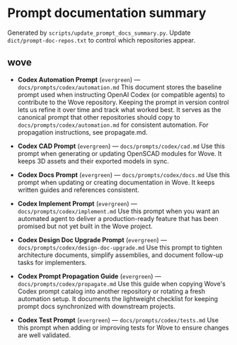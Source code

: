 # Prompt documentation summary

Generated by `scripts/update_prompt_docs_summary.py`.
Update `dict/prompt-doc-repos.txt` to control which repositories appear.

## wove

- **Codex Automation Prompt** (`evergreen`) — `docs/prompts/codex/automation.md`
  This document stores the baseline prompt used when instructing OpenAI Codex (or compatible
  agents) to contribute to the Wove repository. Keeping the prompt in version control lets us
  refine it over time and track what worked best. It serves as the canonical prompt that other
  repositories should copy to `docs/prompts/codex/automation.md` for consistent automation. For
  propagation instructions, see propagate.md.

- **Codex CAD Prompt** (`evergreen`) — `docs/prompts/codex/cad.md`
  Use this prompt when generating or updating OpenSCAD modules for Wove. It keeps 3D assets and
  their exported models in sync.

- **Codex Docs Prompt** (`evergreen`) — `docs/prompts/codex/docs.md`
  Use this prompt when updating or creating documentation in Wove. It keeps written guides and
  references consistent.

- **Codex Implement Prompt** (`evergreen`) — `docs/prompts/codex/implement.md`
  Use this prompt when you want an automated agent to deliver a production-ready feature that
  has been promised but not yet built in the Wove project.

- **Codex Design Doc Upgrade Prompt** (`evergreen`) — `docs/prompts/codex/design-doc-upgrade.md`
  Use this prompt to tighten architecture documents, simplify assemblies, and
  document follow-up tasks for implementers.

- **Codex Prompt Propagation Guide** (`evergreen`) — `docs/prompts/codex/propagate.md`
  Use this guide when copying Wove's Codex prompt catalog into another repository or rotating a
  fresh automation setup. It documents the lightweight checklist for keeping prompt docs
  synchronized with downstream projects.

- **Codex Test Prompt** (`evergreen`) — `docs/prompts/codex/tests.md`
  Use this prompt when adding or improving tests for Wove to ensure changes are well validated.
